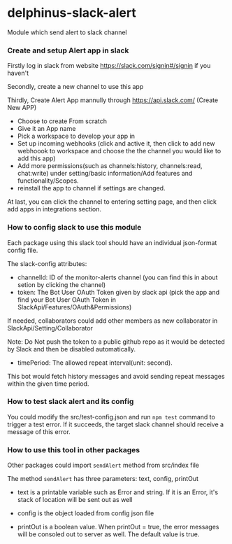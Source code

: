 # delphinus-slack-alert
Module which send alert to slack channel

### Create and setup Alert app in slack
Firstly log in slack from website https://slack.com/signin#/signin if you haven't

Secondly, create a new channel to use this app

Thirdly, Create Alert App mannully through https://api.slack.com/ (Create New APP)
- Choose to create From scratch
- Give it an App name
- Pick a workspace to develop your app in
- Set up incoming webhooks (click and active it, then click to add new webhoook to workspace and choose the the channel you would like to add this app)
- Add more permissions(such as channels:history, channels:read, chat:write) under setting/basic information/Add features and functionality/Scopes.
- reinstall the app to channel if settings are changed.

At last, you can click the channel to entering setting page, and then click add apps in integrations section.

### How to config slack to use this module

Each package using this slack tool should have an individual json-format config file.

The slack-config attributes:

- channelId: ID of the monitor-alerts channel (you can find this in about setion by clicking the channel)
- token: The Bot User OAuth Token given by slack api (pick the app and find your Bot User OAuth Token in SlackApi/Features/OAuth&Permissions)

If needed, collaborators could add other members as new collaborator in SlackApi/Setting/Collaborator

Note: Do Not push the token to a public github repo as it would be detected by Slack and then be disabled automatically. 

- timePeriod: The allowed repeat interval(unit: second). 

This bot would fetch history messages and avoid sending repeat messages within the given time period.

### How to test slack alert and its config

You could modify the src/test-config.json and run `npm test` command to trigger a test error.
If it succeeds, the target slack channel should receive a message of this error. 

### How to use this tool in other packages

Other packages could import `sendAlert` method from src/index file

The method `sendAlert` has three parameters: text, config, printOut

- text is a printable variable such as Error and string. If it is an Error, it's stack of location will be sent out as well

- config is the object loaded from config json file

- printOut is a boolean value. When printOut = true, the error messages will be consoled out to server as well. The default value is true.
